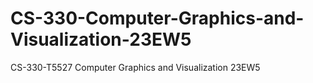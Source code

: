 # CS-330-Computer-Graphics-and-Visualization-23EW5
CS-330-T5527 Computer Graphics and Visualization 23EW5
